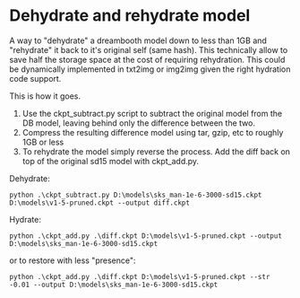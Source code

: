 # Dehydrate and rehydrate model

A way to "dehydrate" a dreambooth model down to less than 1GB and "rehydrate" it back to it's original self (same hash). This technically allow to save half the storage space at the cost of requiring rehydration. This could be dynamically implemented in txt2img or img2img given the right hydration code support.

This is how it goes.

1. Use the ckpt_subtract.py script to subtract the original model from the DB model, leaving behind only the difference between the two.
2. Compress the resulting difference model using tar, gzip, etc to roughly 1GB or less
3. To rehydrate the model simply reverse the process. Add the diff back on top of the original sd15 model with ckpt_add.py.

Dehydrate:

`python .\ckpt_subtract.py D:\models\sks_man-1e-6-3000-sd15.ckpt D:\models\v1-5-pruned.ckpt --output diff.ckpt`

Hydrate:

`python .\ckpt_add.py .\diff.ckpt D:\models\v1-5-pruned.ckpt --output D:\models\sks_man-1e-6-3000-sd15.ckpt`

or to restore with less "presence":

`python .\ckpt_add.py .\diff.ckpt D:\models\v1-5-pruned.ckpt --str -0.01 --output D:\models\sks_man-1e-6-3000-sd15.ckpt`
